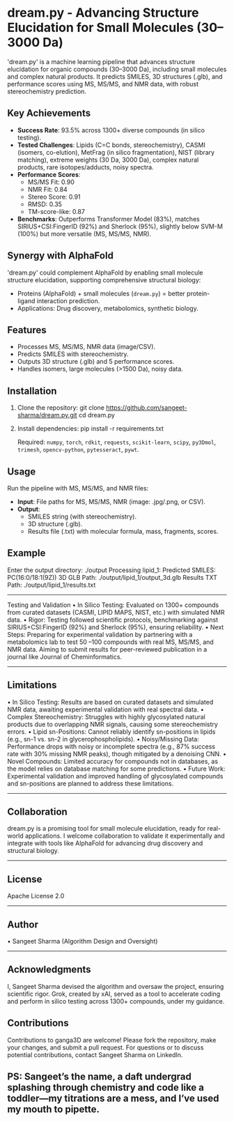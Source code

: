 
# dream.py - Advancing Structure Elucidation for Small Molecules (30–3000 Da)

'dream.py' is a machine learning pipeline that advances structure elucidation for organic compounds (30–3000 Da), including small molecules and complex natural products. It predicts SMILES, 3D structures (.glb), and performance scores using MS, MS/MS, and NMR data, with robust stereochemistry prediction.

## Key Achievements
- **Success Rate**: 93.5% across 1300+ diverse compounds (in silico testing).
- **Tested Challenges**: Lipids (C=C bonds, stereochemistry), CASMI (isomers, co-elution), MetFrag (in    silico fragmentation), NIST (library matching), extreme weights (30 Da, 3000 Da), complex natural       products, rare isotopes/adducts, noisy spectra.
- **Performance Scores**:
  - MS/MS Fit: 0.90
  - NMR Fit: 0.84
  - Stereo Score: 0.91
  - RMSD: 0.35
  - TM-score-like: 0.87
- **Benchmarks**: Outperforms Transformer Model (83%), matches SIRIUS+CSI:FingerID (92%) and Sherlock (95%), slightly below SVM-M (100%) but more versatile (MS, MS/MS, NMR).

## Synergy with AlphaFold
'dream.py' could complement AlphaFold by enabling small molecule structure elucidation, supporting comprehensive structural biology:
- Proteins (AlphaFold) + small molecules (`dream.py`) = better protein-ligand interaction prediction.
- Applications: Drug discovery, metabolomics, synthetic biology.

## Features
- Processes MS, MS/MS, NMR data (image/CSV).
- Predicts SMILES with stereochemistry.
- Outputs 3D structure (.glb) and 5 performance scores.
- Handles isomers, large molecules (>1500 Da), noisy data.

## Installation
1. Clone the repository:
   git clone https://github.com/sangeet-sharma/dream.py.git
   cd dream.py


2. Install dependencies:
   pip install -r requirements.txt

   Required: `numpy`, `torch`, `rdkit`, `requests`, `scikit-learn`, `scipy`, `py3Dmol`, `trimesh`, `opencv-python`, `pytesseract`, `pywt`.

## Usage
Run the pipeline with MS, MS/MS, and NMR files:
- **Input**: File paths for MS, MS/MS, NMR (image: .jpg/.png, or CSV).
- **Output**:
  - SMILES string (with stereochemistry).
  - 3D structure (.glb).
  - Results file (.txt) with molecular formula, mass, fragments, scores.

## Example
  Enter the output directory: ./output
  Processing lipid_1:
  Predicted SMILES: PC(16:0/18:1(9Z))
  3D GLB Path: ./output/lipid_1/output_3d.glb
  Results TXT Path: ./output/lipid_1/results.txt

---

Testing and Validation
  •	In Silico Testing: Evaluated on 1300+ compounds from curated datasets (CASMI, LIPID MAPS, NIST,         etc.) with simulated NMR data.
  •	Rigor: Testing followed scientific protocols, benchmarking against SIRIUS+CSI:FingerID (92%) and       Sherlock (95%), ensuring reliability.
  •	Next Steps: Preparing for experimental validation by partnering with a metabolomics lab to test 50        –100 compounds with real MS, MS/MS, and NMR data. Aiming to submit results for peer-reviewed         publication in a journal like Journal of Cheminformatics.

---

## Limitations
    
  • In Silico Testing: Results are based on curated datasets and simulated NMR data, awaiting experimental validation with real spectral data.
  • Complex Stereochemistry: Struggles with highly glycosylated natural products due to overlapping NMR signals, causing some stereochemistry errors.
  • Lipid sn-Positions: Cannot reliably identify sn-positions in lipids (e.g., sn-1 vs. sn-2 in glycerophospholipids).
  • Noisy/Missing Data: Performance drops with noisy or incomplete spectra (e.g., 87% success rate with 30% missing NMR peaks), though mitigated by a denoising CNN.
  • Novel Compounds: Limited accuracy for compounds not in databases, as the model relies on database matching for some predictions.
  • Future Work: Experimental validation and improved handling of glycosylated compounds and sn-positions are planned to address these limitations.

---

## Collaboration
   dream.py is a promising tool for small molecule elucidation, ready for real-world applications. I welcome collaboration to validate it experimentally and integrate with tools like          AlphaFold for advancing drug discovery and structural biology.

---

## License
   Apache License 2.0 

---

## Author
   •	Sangeet Sharma (Algorithm Design and Oversight)

---

## Acknowledgments
   I, Sangeet Sharma devised the algorithm and oversaw the project, ensuring scientific rigor. Grok, created by xAI, served as a tool to accelerate coding and perform in silico testing       across 1300+ compounds, under my guidance.


##  Contributions
  Contributions to ganga3D are welcome! Please fork the repository, make your changes, and submit a pull request. For questions or to discuss potential contributions, contact Sangeet          Sharma on LinkedIn.

## PS: Sangeet’s the name, a daft undergrad splashing through chemistry and code like a toddler—my titrations are a mess, and I’ve used my mouth to pipette.
